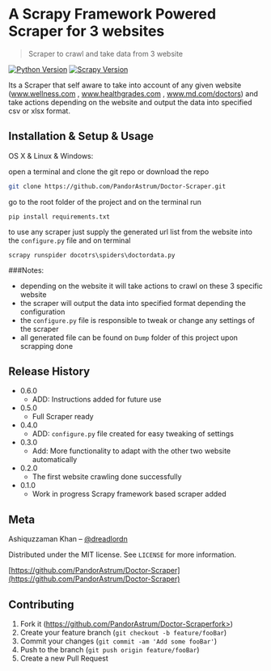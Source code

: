 # A Scrapy Framework Powered Scraper for 3 websites 
> Scraper to crawl and take data from 3 website 

[![Python Version][python-image]][python-url]
[![Scrapy Version][scrapy-image]][scrapy-url]


Its a Scraper that self aware to take into account of any given website 
(www.wellness.com , www.healthgrades.com , www.md.com/doctors) 
and take actions depending on the website and output the data into specified csv or xlsx
format.

## Installation & Setup & Usage

OS X & Linux & Windows:

open a terminal and clone the git repo or download the repo
```bash
git clone https://github.com/PandorAstrum/Doctor-Scraper.git
```
go to the root folder of the project and on the terminal run
```
pip install requirements.txt
```
to use any scraper just supply the generated url list from the website
into the ``configure.py`` file and on terminal 
```commandline
scrapy runspider docotrs\spiders\doctordata.py
```

###Notes:
- depending on the website it will take actions to crawl on these 3 specific website
- the scraper will output the data into specified format depending the configuration
- the ```configure.py``` file is responsible to tweak or change any settings of the scraper
- all generated file can be found on ```Dump``` folder of this project upon scrapping done

## Release History

* 0.6.0
    * ADD: Instructions added for future use
* 0.5.0
    * Full Scraper ready
* 0.4.0
    * ADD: `configure.py` file created for easy tweaking of settings
* 0.3.0
    * Add: More functionality to adapt with the other two website automatically
* 0.2.0
    * The first website crawling done successfully
* 0.1.0
    * Work in progress Scrapy framework based scraper added

## Meta

Ashiquzzaman Khan – [@dreadlordn](https://twitter.com/dreadlordn)

Distributed under the MIT license. See ``LICENSE`` for more information.

[https://github.com/PandorAstrum/Doctor-Scraper](https://github.com/PandorAstrum/Doctor-Scraper)

## Contributing

1. Fork it (https://github.com/PandorAstrum/Doctor-Scraperfork>)
2. Create your feature branch (`git checkout -b feature/fooBar`)
3. Commit your changes (`git commit -am 'Add some fooBar'`)
4. Push to the branch (`git push origin feature/fooBar`)
5. Create a new Pull Request

<!-- Markdown link & img dfn's -->
[python-image]: https://img.shields.io/badge/Python-3.6-yellowgreen.svg?style=flat-square
[python-url]: https://www.python.org/

[scrapy-image]: https://img.shields.io/badge/Scrapy-1.5-orange.svg?style=flat-square
[scrapy-url]: https://scrapy.org/

